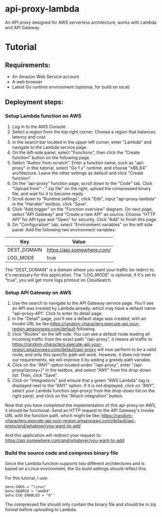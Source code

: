# api-proxy-lambda

An API proxy designed for AWS serverless architecture, works with Lambda and API Gateway.

# Tutorial

## Requirements:

-   An Amazon Web Service account
-   A web browser
-   Latest Go runtime environment (optional, for build on local)

## Deployment steps:

### Setup Lambda function on AWS

1. Log in to the AWS Console.
2. Select a region from the top right corner. Choose a region that balances latency and cost.
3. In the search bar located in the upper left corner, enter "Lambda" and navigate to the Lambda service page.
4. On the left-side panel, select "Functions", then click the "Create function" button on the following page.
5. Select "Author from scratch". Enter a function name, such as "api-proxy" in this tutorial, select "Go 1.x" runtime, and choose "x86_64" architecture. Leave the other settings as default and click "Create function".
6. On the "api-proxy" function page, scroll down to the "Code" tab. Click "Upload from" - ".zip file" on the right, upload the compressed binary file, and wait for it to become ready.
7. Scroll down to "Runtime settings", click "Edit", input "api-proxy-lambda" in the "Handler" textbox, click "Save".
8. Click "Add trigger" on the "Function overview" diagram. On next page, select "API Gateway" and "Create a new API" as source. Choose "HTTP API" for API type and "Open" for security. Click "Add" to finish this page.
9. On "Configuration" tab, select "Environment variables" on the left side panel. Add the following two environment variables:

|Key | Value|
|------------ | ------------|
|DEST_DOMAIN|https://api.somewhere.com/|
|LOG_MODE|true|

The "DEST_DOMAIN" is a domain where you want your traffic be redirct to, it's necessary for this application.
The "LOG_MODE" is optional, if it's set to "true", you will get more logs printout on Cloudwatch.



### Setup API Gateway on AWS

1. Use the search to navigate to the API Gateway service page. You'll see an API was created by Lambda already, which may have a default name "api-proxy-API". Click to enter its detail page.
2. In the "Detail" page, you'll see a default stage was created, with an Invoke URL be like https://random-characters.execute-api.your-region.amazonaws.com/default following.
3. click "Routes" on the left side. You can see a default route leading all incoming traffic from the exact path "/api-proxy", it means all traffic to https://random-characters.execute-api.your-region.amazonaws.com/default/api-proxy will now perform to be a valid route, and only this specific path will work. However, it does not meet our requirements, we will improve it by adding a greedy path variable.
4. Click on the "ANY" option located under "/api-proxy", enter "/api-proxy/{proxy+}" in the textbox, and select "ANY" from the drop-down list. Then, click "Save".
5. Click on "Integrations" and ensure that a green "AWS Lambda" tag is displayed next to the "ANY" option. If it is not displayed, click on "ANY", select your Lambda function (api-proxy) from the drop-down list on the right panel, and click on the "Attach integration" button.

Now that you have completed the implementation of this api-proxy on AWS, it should be functional.
Send an HTTP request to the API Gateway's Invoke URL with the function path, which might be like:
https://random-characters.execute-api.your-region.amazonaws.com/default/api-proxy/and/whatever/you-want-to-add

And this application will redirect your request to:
https://api.somewhere.com/and/whatever/you-want-to-add


### Build the source code and compress binary file

Since the Lambda function supports two different architectures and is based on a Linux environment, the Go build settings should reflect this.

For this tutorial, I use:
```
$env:GOOS = "linux" 
$env:GOARCH = "amd64" 
$env:CGO_ENABLED = "0"`
```

The compressed file should only contain the binary file and should be in zip format before uploading to Lambda.
